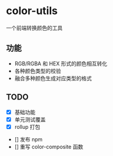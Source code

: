 # color-utils

一个前端转换颜色的工具

## 功能

- RGB/RGBA 和 HEX 形式的颜色相互转化
- 各种颜色类型的校验
- 融合多种颜色生成对应类型的格式

## TODO

- [x] 基础功能
- [x] 单元测试覆盖
- [x] rollup 打包
- [] 发布 npm
- [] 重写 color-composite 函数